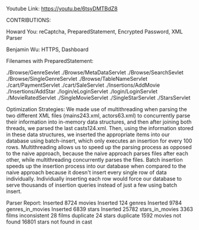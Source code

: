 Youtube Link: https://youtu.be/6tsyDMTBdZ8

CONTRIBUTIONS:

Howard You: reCaptcha, PreparedStatement, Encrypted Password, XML Parser

Benjamin Wu: HTTPS, Dashboard


Filenames with PreparedStatement:

./Browse/GenreSevlet
./Browse/MetaDataServlet
./Browse/SearchSevlet
./Browse/SingleGenreServlet
./Browse/TableNameServlet
./cart/PaymentServlet
./cart/SaleServlet
./Insertions/AddMovie
./Insertions/AddStar
./login/eLoginServlet
./login/LoginServlet
./MovieRatedServlet
./SingleMovieServlet
./SingleStarServlet
./StarsServlet



Optimization Strategies:
We made use of multithreading when parsing the two different XML files (mains243.xml, actors63.xml) to concurrently parse their information
into in-memory data structures, and then after joining both threads, we parsed the last casts124.xml. Then, using the information stored in these data structures, we inserted the appropriate items into our database using batch-insert, which only executes an insertion for every 100 rows. Multithreading allows us to speed up the parsing process as opposed to the naive approach, because the naive approach parses files after each other, while multithreading concurrently parses the files. Batch insertion speeds up the insertion process into our database when compared to the naive approach because it doesn't insert every single row of data individually. Individually inserting each row would force our database to serve thousands of insertion queries instead of just a few using batch insert.


Parser Report:
Inserted 8724 movies
Inserted 124 genres
Inserted 9784 genres_in_movies
Inserted 6839 stars
Inserted 25782 stars_in_movies
3363 films inconsistent
28 films duplicate
24 stars duplicate
1592 movies not found
16801 stars not found in cast
